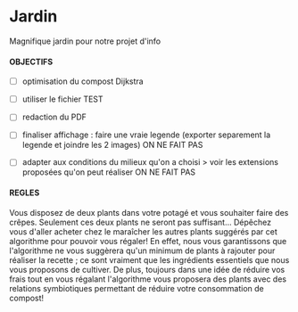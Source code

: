 # Jardin
Magnifique jardin pour notre projet d'info

#### OBJECTIFS
- [ ] optimisation du compost Dijkstra

- [ ] utiliser le fichier TEST

- [ ] redaction du PDF

- [ ] finaliser affichage : faire une vraie legende (exporter separement la legende et joindre les 2 images) ON NE FAIT PAS 

- [ ] adapter aux conditions du milieux qu'on a choisi > voir les extensions proposées qu'on peut réaliser ON NE FAIT PAS 


#### REGLES

Vous disposez de deux plants dans votre potagé et vous souhaiter faire des crêpes. Seulement ces deux plants ne seront pas suffisant...
Dépêchez vous d'aller acheter chez le maraîcher les autres plants suggérés par cet algorithme pour pouvoir vous régaler! 
En effet, nous vous garantissons que l'algorithme ne vous suggèrera qu'un minimum de plants à rajouter pour réaliser la recette ; ce sont vraiment que les ingrédients essentiels que nous vous proposons de cultiver. De plus, toujours dans une idée de réduire vos frais tout en vous régalant l'algorithme vous proposera des plants avec des relations symbiotiques permettant de réduire votre consommation de compost!  
